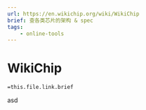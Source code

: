 ```yaml
---
url: https://en.wikichip.org/wiki/WikiChip
brief: 查各类芯片的架构 & spec
tags:
	- online-tools
---
```


# WikiChip

`=this.file.link.brief`

asd
